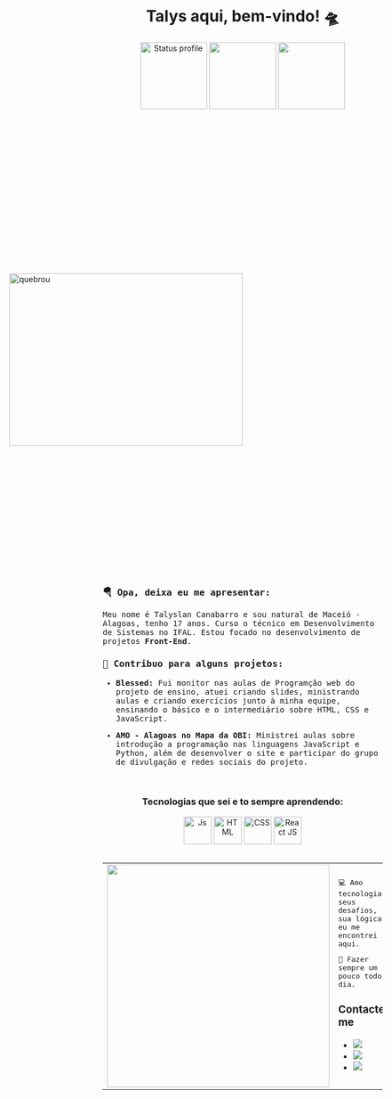<h1 align="center">Talys aqui, bem-vindo! 🛸</h1>

<div align="center">
 <img height="120em" src="https://github-readme-stats.vercel.app/api?username=Talyslan&theme=tokyonight&show_icons=true&hide_border=true&count_private=true" alt="Status profile"/>
 <img height="120em" src="https://github-readme-streak-stats.herokuapp.com/?user=Talyslan&theme=tokyonight&hide_border=false" alt=""/>
 <img height="120em" src="https://github-readme-stats.vercel.app/api/top-langs/?username=Talyslan&theme=tokyonight&show_icons=true&hide_border=true&layout=compact" alt=""/> 
</div>

<br/>

<div>
 <img width="420" height="310" align="right" src="https://github.com/Talyslan/Talyslan/assets/78499700/5228b1bf-729a-4fed-94fc-82d5fab2c234" alt="quebrou" style="margin: 50%" /> 
 <samp align="left">
  <div>
   <h3>🪂 Opa, deixa eu me apresentar:</h3>
   <p max-width="30%">
     Meu nome é Talyslan Canabarro e sou natural de Maceió - Alagoas, tenho 17 anos.
     Curso o técnico em Desenvolvimento de Sistemas no IFAL.
     Estou focado no desenvolvimento de projetos <strong>Front-End</strong>.
   </p>
  </div>

  <div>
   <h3>🚀 Contribuo para alguns projetos:</h3>
   <ul>
    <li>
     <p max-width="50%">
       <strong>Blessed: </strong>
       Fui monitor nas aulas de Programção web do projeto de ensino, atuei criando slides, ministrando aulas e criando exercícios junto à minha equipe, ensinando o básico e o intermediário sobre HTML, CSS e JavaScript.
     </p>
    </li>
    <li>
     <p max-width="50%">
        <strong>AMO - Alagoas no Mapa da OBI: </strong>
        Ministrei aulas sobre introdução a programação nas linguagens JavaScript e Python, além de desenvolver o site e participar do grupo de divulgação e redes sociais do projeto.
      </p>
    </li>
   </ul>
   
  </div>
 </samp>
</div>

<br/>

<div style="display: inline_block" align="center">
  <h3>Tecnologias que sei e to sempre aprendendo:</h3>
  <img align="center" alt="Js" height="50" width="50"  src="https://cdn.jsdelivr.net/gh/devicons/devicon/icons/javascript/javascript-original.svg">
  <img align="center" alt="HTML" height="50" width="50" src="https://cdn.jsdelivr.net/gh/devicons/devicon/icons/html5/html5-original.svg">      
  <img align="center" alt="CSS" height="50" width="50" src="https://cdn.jsdelivr.net/gh/devicons/devicon/icons/css3/css3-original.svg">
  <img align="center" alt="React JS" height="50" width="50" src="https://cdn.jsdelivr.net/gh/devicons/devicon/icons/react/react-original.svg" />
</div>

<br/>

<table width="100%" border="0" cellspacing="0" cellpadding="0" align="center">
  <tr>
    <td style="border: 0";>
      <img width="400" src="https://i.pinimg.com/originals/8b/35/fe/8b35fef55fba1a201c9c7a11d3ec3d64.gif" />
    </td>
    <td style="border: 0";>
     <samp>
      <p>
        💻 Amo tecnologia, seus desafios, sua lógica, eu me encontrei aqui.
      </p>
      <p>
        🌙 Fazer sempre um pouco todo dia.
      </p>
     </samp>
      <h3>Contacte-me</h3>
      <ul>
        <li>
           <a href="https://instagram.com/talys.c" target ="_blank"><img src="https://img.shields.io/badge/-Instagram-%23E4405F?style=for-the-badge&logo=instagram&logoColor=white" target="_blank"></a>
        </li>
        <li>
          <a href="https://www.linkedin.com/in/Talyslan" target="_blank"><img src="https://img.shields.io/badge/-LinkedIn-%230077B5?style=for-the-badge&logo=linkedin&logoColor=white" target="_blank"></a> 
        </li>
       <li>
          <a href = "mailto:talyslancpc@gmail.com"><img src="https://img.shields.io/badge/-Gmail-%23333?style=for-the-badge&logo=gmail&logoColor=white" target="_blank"></a>
       </li>
      </ul>
    </td>
  </tr>
</table>


